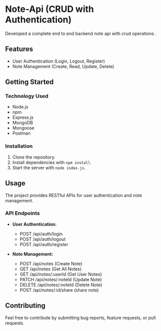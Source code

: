 # Note-Api (CRUD with Authentication)

Developed a complete end to end backend note api with crud operations . 

## Features

- User Authentication (Login, Logout, Register)
- Note Management (Create, Read, Update, Delete)

## Getting Started

### Technology Used

- Node.js
- npm
- Express.js
- MongoDB
- Mongoose
- Postman
  
### Installation

1. Clone the repository.
2. Install dependencies with `npm install`.
3. Start the server with `node index.js`.

## Usage

The project provides RESTful APIs for user authentication and note management.

### API Endpoints

- **User Authentication:**
  - POST /api/auth/login
  - POST /api/auth/logout
  - POST /api/auth/register

- **Note Management:**
  - POST /api/notes (Create Note)
  - GET /api/notes (Get All Notes)
  - GET /api/notes/:userId (Get User Notes)
  - PATCH /api/notes/:noteId (Update Note)
  - DELETE /api/notes/:noteId (Delete Note)
  - POST /api/notes/:id/share (share note)

## Contributing

Feel free to contribute by submitting bug reports, feature requests, or pull requests.
